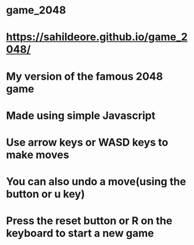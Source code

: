# game_2048
# https://sahildeore.github.io/game_2048/
# My version of the famous 2048 game
# Made using simple Javascript
# Use arrow keys or WASD keys to make moves
# You can also undo a move(using the button or u key)
# Press the reset button or R on the keyboard to start a new game
